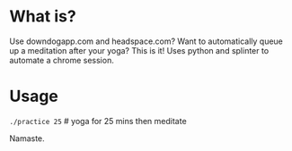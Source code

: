 # What is?

Use downdogapp.com and headspace.com? Want to automatically queue up a meditation after your yoga? This is it! Uses python and splinter to automate a chrome session.

# Usage

`./practice 25` # yoga for 25 mins then meditate

Namaste.


